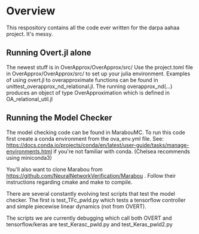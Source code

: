 # Overview
This respository contains all the code ever written for the darpa aahaa project. It's messy. 

## Running Overt.jl alone

The newest stuff is in OverApprox/OverApprox/src/
Use the project.toml file in OverApprox/OverApprox/src/ to set up your julia environment. Examples of using overt.jl to overapproximate functions can be found in unittest_overapprox_nd_relational.jl. The running overapprox_nd(...) produces an object of type OverApproximation which is defined in OA_relational_util.jl

## Running the Model Checker

The model checking code can be found in MarabouMC. To run this code first create a conda environment from the ova_env.yml file. 
See: https://docs.conda.io/projects/conda/en/latest/user-guide/tasks/manage-environments.html
if you're not familiar with conda. (Chelsea recommends using miniconda3)

You'll also want to clone Marabou from https://github.com/NeuralNetworkVerification/Marabou . Follow their instructions regarding cmake and make to compile. 

There are several constantly evolving test scripts that test the model checker. The first is test_TFc_pwld.py which tests a tensorflow controller and simple piecewise linear dynamics (not from OVERT). 

The scripts we are currently debugging which call both OVERT and tensorflow/keras are test_Kerasc_pwld.py and test_Keras_pwld2.py